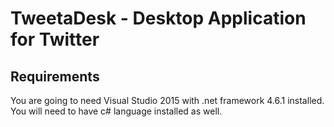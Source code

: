 # TweetaDesk - Desktop Application for Twitter

## Requirements

You are going to need Visual Studio 2015 with .net framework 4.6.1 installed.  
You will need to have c# language installed as well.

